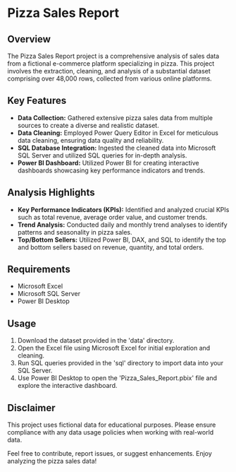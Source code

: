 # Pizza Sales Report

## Overview
The Pizza Sales Report project is a comprehensive analysis of sales data from a fictional e-commerce platform specializing in pizza. This project involves the extraction, cleaning, and analysis of a substantial dataset comprising over 48,000 rows, collected from various online platforms.

## Key Features
- **Data Collection:** Gathered extensive pizza sales data from multiple sources to create a diverse and realistic dataset.
- **Data Cleaning:** Employed Power Query Editor in Excel for meticulous data cleaning, ensuring data quality and reliability.
- **SQL Database Integration:** Ingested the cleaned data into Microsoft SQL Server and utilized SQL queries for in-depth analysis.
- **Power BI Dashboard:** Utilized Power BI for creating interactive dashboards showcasing key performance indicators and trends.

## Analysis Highlights
- **Key Performance Indicators (KPIs):** Identified and analyzed crucial KPIs such as total revenue, average order value, and customer trends.
- **Trend Analysis:** Conducted daily and monthly trend analyses to identify patterns and seasonality in pizza sales.
- **Top/Bottom Sellers:** Utilized Power BI, DAX, and SQL to identify the top and bottom sellers based on revenue, quantity, and total orders.

## Requirements
- Microsoft Excel
- Microsoft SQL Server
- Power BI Desktop

## Usage
1. Download the dataset provided in the 'data' directory.
2. Open the Excel file using Microsoft Excel for initial exploration and cleaning.
3. Run SQL queries provided in the 'sql' directory to import data into your SQL Server.
4. Use Power BI Desktop to open the 'Pizza_Sales_Report.pbix' file and explore the interactive dashboard.

## Disclaimer
This project uses fictional data for educational purposes. Please ensure compliance with any data usage policies when working with real-world data.

Feel free to contribute, report issues, or suggest enhancements. Enjoy analyzing the pizza sales data!
